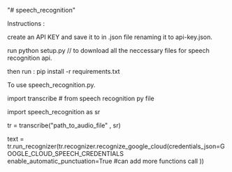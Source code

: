 "# speech_recognition" 

Instructions :

create an API KEY and save it to in .json file renaming it to api-key.json.

run python setup.py // to download all the neccessary files for speech recognition api.

then run : 
  pip install -r requirements.txt
  
To use speech_recognition.py.

import transcribe # from speech recognition py file

import speech_recognition as sr

tr = transcribe("path_to_audio_file" , sr)

text = tr.run_recognizer(tr.recognizer.recognize_google_cloud(credentials_json=GOOGLE_CLOUD_SPEECH_CREDENTIALS \
enable_automatic_punctuation=True #can add more functions call ))
